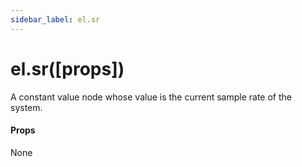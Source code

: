 ```yaml
---
sidebar_label: el.sr
---
```


# el.sr([props])

A constant value node whose value is the current sample rate of the system.

#### Props

None

